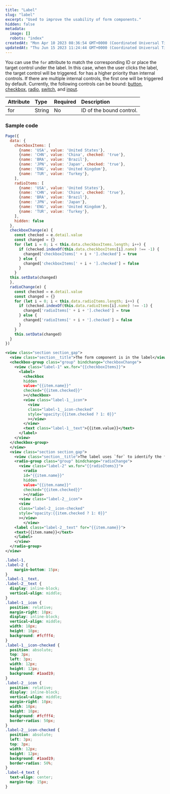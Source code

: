 ```yaml
---
title: "Label"
slug: "label"
excerpt: "Used to improve the usability of form components."
hidden: false
metadata: 
  image: []
  robots: "index"
createdAt: "Mon Apr 10 2023 08:36:54 GMT+0000 (Coordinated Universal Time)"
updatedAt: "Thu Jun 15 2023 11:24:44 GMT+0000 (Coordinated Universal Time)"
---
```

You can use the `for` attribute to match the corresponding ID or place the target control under the label. In this case, when the user clicks the label, the target control will be triggered. for has a higher priority than internal controls. If there are multiple internal controls, the first one will be triggered by default. Currently, the following controls can be bound: [button](doc:button), [checkbox](doc:checkbox), [radio](doc:radio), [switch](doc:switch), and [input](doc:input).

| Attribute | Type   | Required | Description              |
| :-------- | :----- | :------- | :----------------------- |
| for       | String | No       | ID of the bound control. |

### Sample code

```javascript
Page({
  data: {
    checkboxItems: [
      {name: 'USA', value: 'United States'},
      {name: 'CHN', value: 'China', checked: 'true'},
      {name: 'BRA', value: 'Brazil'},
      {name: 'JPN', value: 'Japan', checked: 'true'},
      {name: 'ENG', value: 'United Kingdom'},
      {name: 'TUR', value: 'Turkey'},
    ],
    radioItems: [
      {name: 'USA', value: 'United States'},
      {name: 'CHN', value: 'China', checked: 'true'},
      {name: 'BRA', value: 'Brazil'},
      {name: 'JPN', value: 'Japan'},
      {name: 'ENG', value: 'United Kingdom'},
      {name: 'TUR', value: 'Turkey'},
    ],
    hidden: false
  },
  checkboxChange(e) {
    const checked = e.detail.value
    const changed = {}
    for (let i = 0; i < this.data.checkboxItems.length; i++) {
      if (checked.indexOf(this.data.checkboxItems[i].name) !== -1) {
      	changed['checkboxItems[' + i + '].checked'] = true
      } else {
      	changed['checkboxItems[' + i + '].checked'] = false
      }
    }
  this.setData(changed)
  },
  radioChange(e) {
    const checked = e.detail.value
    const changed = {}
    for (let i = 0; i < this.data.radioItems.length; i++) {
      if (checked.indexOf(this.data.radioItems[i].name) !== -1) {
      	changed['radioItems[' + i + '].checked'] = true
      } else {
      	changed['radioItems[' + i + '].checked'] = false
      }
    }
    this.setData(changed)
  }
})

```
```xml WXML
<view class="section section_gap">
  <view class="section__title">The form component is in the label</view>
  <checkbox-group class="group" bindchange="checkboxChange">
  	<view class="label-1" wx.for="{{checkboxItems}}">
      <label>
        <checkbox
        hidden
        value="{{item.name}}"
        checked="{{item.checked}}"
        ></checkbox>
        <view class="label-1__icon">
          <view
          class="label-1__icon-checked"
          style="opacity:{{item.checked ? 1: 0}}"
          ></view>
        </view>
        <text class="label-1__text">{{item.value}}</text>
      </label>
  	</view>
  </checkbox-group>
  </view>
  <view class="section section_gap">
  	<view class="section__title">The label uses `for` to identify the form component</view>
  	<radio-group class="group" bindchange="radioChange">
      <view class="label-2" wx.for="{{radioItems}}">
        <radio
        id="{{item.name}}"
        hidden
        value="{{item.name}}"
        checked="{{item.checked}}"
        ></radio>
      <view class="label-2__icon">
      <view
      class="label-2__icon-checked"
      style="opacity:{{item.checked ? 1: 0}}"
      ></view>
  		</view>
    <label class="label-2__text" for="{{item.name}}">
    <text>{{item.name}}</text>
    </label>
  	</view>
  </radio-group>
</view>

```
```css WXSS
.label-1,
.label-2 {
	margin-bottom: 15px;
}
.label-1__text,
.label-2__text {
  display: inline-block;
  vertical-align: middle;
}
.label-1__icon {
  position: relative;
  margin-right: 10px;
  display: inline-block;
  vertical-align: middle;
  width: 18px;
  height: 18px;
  background: #fcfff4;
}
.label-1__icon-checked {
  position: absolute;
  top: 3px;
  left: 3px;
  width: 12px;
  height: 12px;
  background: #1aad19;
}
.label-2__icon {
  position: relative;
  display: inline-block;
  vertical-align: middle;
  margin-right: 10px;
  width: 18px;
  height: 18px;
  background: #fcfff4;
  border-radius: 50px;
}
.label-2__icon-checked {
  position: absolute;
  left: 3px;
  top: 3px;
  width: 12px;
  height: 12px;
  background: #1aad19;
  border-radius: 50%;
}
.label-4_text {
  text-align: center;
  margin-top: 15px;
}
```
